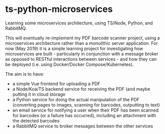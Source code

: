 # ts-python-microservices
Learning some microservices architecture, using TS/Node, Python, and RabbitMQ. 

This will eventually re-implement my PDF barcode scanner project, using a microservices architecture rather than a monolithic server application. For now (May 2019) it is a simple learning project for investigating how microservices are built - particularly in conjunction with a message broker as opposed to RESTful interactions between services - and how they can be deployed (i.e. using Docker/Docker Compose/Kubernetes). 

The aim is to have:
  - a simple Vue frontend for uploading a PDF
  - a Node/Koa/TS backend service for receiving the PDF (and maybe putting it in cloud storage
  - a Python service for doing the actual manipulation of the PDF (converting pages to images, scanning for barcodes, outputting to text) 
  - an email service for notifying a user when their PDF has been scanned for barcodes (or a failure has occurred), including an attachment with the detected barcodes
  - a RabbitMQ service to broker messages between the other services
  
